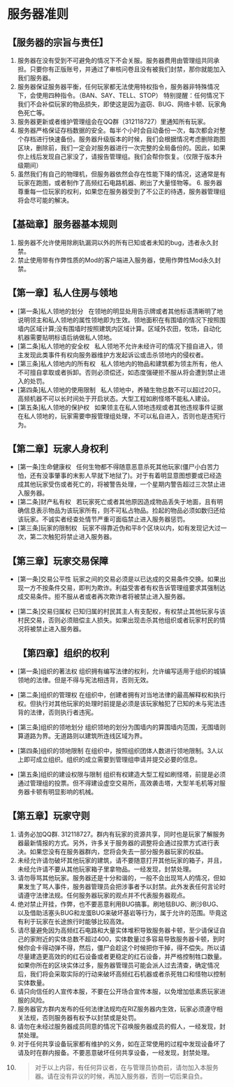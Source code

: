 # 服务器准则

## 【服务器的宗旨与责任】

1. 服务器在没有受到不可避免的情况下不会关服。服务器费用由管理组共同承担。只要你有正版账号，并通过了审核问卷且没有被我们封禁，那你就能加入我们服务器。 
2. 服务器保证服务器平衡，任何玩家都无法使用特权指令，服务器非特殊情况下，会使用四种指令。（BAN、SAY、TELL、STOP） 特别提醒：任何情况下我们不会补偿玩家的物品损失，即使这是因为盗窃、BUG、网络卡顿、玩家角色死亡等。
3. 服务器更新或者维护管理组会在QQ群（312118727）里通知所有玩家。
4. 服务器严格保证存档数据的安全。每半个小时会自动备份一次，每次都会对整个存档进行快速备份。服务器升级版本的时候，我们会根据情况考虑删除跑图区块，删除前，我们一定会对服务器进行一次完整的全局备份的。因此，如果你上线后发现自己家没了，请报告管理组。我们会帮你恢复。（仅限于版本升级期间）
5. 虽然我们有自己的物理机，但服务器依然会存在性能下降的情况，这通常是有玩家在跑图，或者制作了高频红石电路机器、刷出了大量怪物等。 
   6. 服务器尊重每一位玩家的权利，如果您在服务器受到了不公正的待遇，服务器管理组将会尽可能的解决。

## 【基础章】服务器基本规则

1. 服务器不允许使用除刷轨漏洞以外的所有已知或者未知的bug，违者永久封禁。
2. 禁止使用带有作弊性质的Mod的客户端进入服务器，使用作弊性Mod永久封禁。

## 【第一章】私人住房与领地

- [第一条]私人领地的划分
    在领地的明显处用告示牌或者其他标语清晰明了地说明领主和私人领地的属性领地即为生效。领地面积在有围墙的情况下按照围墙内区域计算;没有围墙时按照建筑内区域计算。区域外农田，牧场，自动化机器需要贴明标语后纳做私人领地。
- [第二条]私人领地的安全权
    私人领地不允许未经许可的情况下擅自进入，领主发现此类事件有权向服务器维护方发起诉讼或击杀领地内的侵权者。
- [第三条]私人领地内的所有权
    私人领地内的物品和建筑都为领主所有，他人不可擅自拿取或者拆卸。否则必须偿还，如态度强硬拒不服从将会遭到禁止进入的处罚。
- [第四条]私人领地的使用限制
    私人领地中，养殖生物总数不可以超过20只。高频机器不可以长时间处于开启状态。大型工程如刷怪塔不能私人建设。
- [第五条]私人领地的保护权
    如果领主在私人领地违规或者其他违规事件证据在私人领地的，玩家需要申报管理组处理，不可以私自进入，否则也是违宪行为。

## 【第二章】玩家人身权利

- [第一条]生命健康权
    任何生物都不得随意恶意杀死其他玩家(僵尸小白苦力怕，还有没事肇事的末影人早就下地狱了)。对于有着明显意图想要或已经造成其他玩家受伤或者死亡的，将被警告处理，一个星期内警告超过三次禁止进入服务器。
- [第二条]财产私有权
    若玩家死亡或者其他原因造成物品丢失于地面，且有明确信息表示物品为该玩家所有，则不可私占物品。捡起的物品必须如数归还给该玩家。不诚实者经查处情节严重可面临禁止进入服务器惩罚。
- [第三条]玩家的限制权
    玩家不得靠近伪和平8个区块以内，如有发现记大过一次，第二次触犯将禁止进入服务器。

## 【第三章】玩家交易保障

- [第一条]交易公平性
  玩家之间的交易必须是以已达成的交易条件交换。如果出现一方不按条件交易，即判为欺诈。利益受害者有权告诉管理组要求其强制达成交易条件。拒不服从者或者再次欺诈者将被禁止进入服务器。

- [第二条]交易归属权
  已知归属的村民其主人有支配权，有权禁止其他玩家与该村民交易，否则必须赔偿主人损失。如果出现击杀其他组织或者玩家村民的情况将被禁止进入服务器。
  
  ## 【第四章】组织的权利

- [第一条]组织的著法权
  组织拥有编写法律的权利，允许编写适用于组织的城镇领地的法律。但是不得与宪法相违背，否则无效。

- [第二条]组织的管理权
  在组织中，创建者拥有对当地法律的最高解释权和执行权。但执行对其他玩家的处理时前提是必须是该玩家触犯了已知的未与宪法违背的法律，否则执行者违宪。

- [第三条]组织的领地划分
  组织领地的划分为围墙内的算围墙内范围，无围墙则算道路为界。无道路则以建筑所连线区域为界。

- [第四条]组织的领地限制
  在组织中，按照组织团体人数进行领地限制。3人以上即可成立组织。组织的成立需要到管理组申请并提交必要的信息。

- [第五条]组织的建设权限与限制
  组织有权建造大型工程如刷怪塔，前提是必须通过管理组的投票。但不得建设虚空交易所，高效袭击塔，大型羊毛机等对服务器卡顿有明显影响的机械。

## 【第五章】玩家守则

1. 请务必加QQ群. 312118727。群内有玩家的资源共享，同时也是玩家了解服务器最新情报的方式。另外，许多关于服务器的调整将会通过投票方式进行表决。如果您没有在服务器群内，您将会失去一部分服务器玩家的权益。
2. 未经允许请勿破坏其他玩家的建筑，请不要随意打开其他玩家的箱子，并且，未经允许请不要从其他玩家箱子里拿物品。一经发现，封禁处理。
3. 请勿辱骂其他玩家。服务器还是十分和谐的，一般不会出现骂人的情况，但如果发生了骂人事件，服务器管理员会把涉事者予以封禁。此外发表任何言论时请遵守法律法规。任何服务器玩家的观点并不代表服务器观点。
4. 绝对禁止开挂，作弊，也不要恶意利用BUG搞事。刷地毯BUG、刷沙BUG、以及借助活塞头BUG和龙蛋BUG来破坏基岩等行为，属于允许的范围。毕竟这有利于玩家在长途旅行时能够比较高效。
5. 请尽量避免因为高频红石电路和大量实体堆积导致服务器卡顿，至少请保证自己的家附近的实体总数不超过400，实体数量过多容易导致服务器卡顿，到时候你会卡得动弹不得，然后，僵尸会趁这个时候把你干掉，得不偿失。所以请尽量建造更高效的的红石设备或者更稳定的红石设备，并严格控制牲口数量。如果你所在的区块实体过多，服务器管理员可能会派人过去清查，确定情况后，我们将会采取实际的行动来破坏高频红石机器或者杀死牲口和怪物以控制实体数量。
6. 请只向信任的人宣传本服，不要在公开场合宣传本服，以免增加低素质玩家进服的风险。
7. 服务器官方群内发布的任何法律法规均在RIZ服务器内生效，玩家必须遵守相关法规，否则服务器有权予以封禁或是处罚。
8. 请勿在未经过服务器成员同意的情况下召唤服务器成员的假人，一经发现，封禁处理。
9. 对于任何共享设备玩家都有维护的义务，如在正常使用的过程中发现设备坏了请及时在群内报备。不要恶意破坏任何共享设备，一经发现，封禁处理。
10. > 对于以上内容，有任何异议者，在与管理员协商前，请勿加入本服务器。请在没有异议的时候，再加入服务器，否则一切后果自负。
